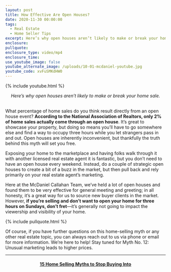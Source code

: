 ```yaml
---
layout: post
title: How Effective Are Open Houses?
date: 2020-11-30 00:00:00
tags:
  - Real Estate
  - Home Seller Tips
excerpt: Here’s why open houses aren’t likely to make or break your home sale.
enclosure:
pullquote:
enclosure_type: video/mp4
enclosure_time:
use_youtube_image: false
youtube_alternate_image: /uploads/10-01-mcdaniel-youtube.jpg
youtube_code: xvFuSMKdHW0
---
```


{% include youtube.html %}

<center><em>Here&rsquo;s why open houses aren&rsquo;t likely to make or break your home sale.</em></center>

<br>What percentage of home sales do you think result directly from an open house event? **According to the National Association of Realtors, only 2% of home sales actually come through an open house**. It’s great to showcase your property, but doing so means you’ll have to go somewhere else and find a way to occupy three hours while you let strangers pass in and out. Open houses are inherently inconvenient, but thankfully the truth behind this myth will set you free.

Exposing your home to the marketplace and having folks walk through it with another licensed real estate agent it is fantastic, but you don’t need to have an open house every weekend. Instead, do a couple of strategic open houses to create a bit of a buzz in the market, but then pull back and rely primarily on your real estate agent’s marketing.

Here at the McDaniel Callahan Team, we’ve held a lot of open houses and found them to be very effective for general meeting and greeting; in all honesty, it’s a great way for us to source new buyer clients in the market. However, **if you’re selling and don’t want to open your home for three hours on Sundays, don’t fret**—it’s generally not going to impact the viewership and visibility of your home.

{% include pullquote.html %}

Of course, if you have further questions on this home-selling myth or any other real estate topic, you can always reach out to us via phone or email for more information. We’re here to help\! Stay tuned for Myth No. 12: Unusual marketing leads to higher prices.

<hr>

<center><h4><u><strong><a target="_blank" href="https://www.youtube.com/playlist?list=PL4Ay_MVLm6QGE37Lr8a94OqNrVBj-zDIw">15 Home Selling Myths to Stop Buying Into</a></strong></u></h4></center>